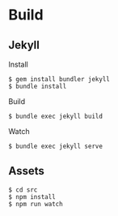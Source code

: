 
# Build

## **Jekyll**

Install 

````
$ gem install bundler jekyll
$ bundle install
````

Build

````
$ bundle exec jekyll build
````
Watch

````
$ bundle exec jekyll serve
````

## **Assets**

````
$ cd src
$ npm install
$ npm run watch
````
